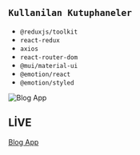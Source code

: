 ## `Kullanilan Kutuphaneler`

- `@reduxjs/toolkit`
- `react-redux`
- `axios`
- `react-router-dom`
- `@mui/material-ui`
- `@emotion/react`
- `@emotion/styled`

![Blog App](blogapp.gif)

## LİVE

[Blog App](https://mucahitmehmet-blogapp.netlify.app/)

